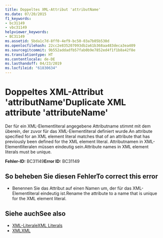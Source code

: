 ```yaml
---
title: Doppeltes XML-Attribut 'attributName'
ms.date: 07/20/2015
f1_keywords:
- bc31149
- vbc31149
helpviewer_keywords:
- BC31149
ms.assetid: 5bda1c7d-8ff0-4ef9-bc50-03a7b05b530d
ms.openlocfilehash: 22cc2e835207093db2a61b368aa483deca3ea409
ms.sourcegitcommit: 9b552addadfb57fab0b9e7852ed4f1f1b8a42f8e
ms.translationtype: HT
ms.contentlocale: de-DE
ms.lasthandoff: 04/23/2019
ms.locfileid: "61830634"
---
```

# <a name="duplicate-xml-attribute-attributename"></a><span data-ttu-id="b5747-102">Doppeltes XML-Attribut 'attributName'</span><span class="sxs-lookup"><span data-stu-id="b5747-102">Duplicate XML attribute 'attributeName'</span></span>
<span data-ttu-id="b5747-103">Der für ein XML-Elementliteral angegebene Attributname stimmt mit dem überein, der zuvor für das XML-Elementliteral definiert wurde.</span><span class="sxs-lookup"><span data-stu-id="b5747-103">An attribute specified for an XML element literal matches that of an attribute that has previously been defined for the XML element literal.</span></span> <span data-ttu-id="b5747-104">Attributnamen in XML-Elementliteralen müssen eindeutig sein.</span><span class="sxs-lookup"><span data-stu-id="b5747-104">Attribute names in XML element literals must be unique.</span></span>  
  
 <span data-ttu-id="b5747-105">**Fehler-ID:** BC31149</span><span class="sxs-lookup"><span data-stu-id="b5747-105">**Error ID:** BC31149</span></span>  
  
## <a name="to-correct-this-error"></a><span data-ttu-id="b5747-106">So beheben Sie diesen Fehler</span><span class="sxs-lookup"><span data-stu-id="b5747-106">To correct this error</span></span>  
  
- <span data-ttu-id="b5747-107">Benennen Sie das Attribut auf einen Namen um, der für das XML-Elementliteral eindeutig ist.</span><span class="sxs-lookup"><span data-stu-id="b5747-107">Rename the attribute to a name that is unique for the XML element literal.</span></span>  
  
## <a name="see-also"></a><span data-ttu-id="b5747-108">Siehe auch</span><span class="sxs-lookup"><span data-stu-id="b5747-108">See also</span></span>

- [<span data-ttu-id="b5747-109">XML-Literale</span><span class="sxs-lookup"><span data-stu-id="b5747-109">XML Literals</span></span>](../../visual-basic/language-reference/xml-literals/index.md)
- [<span data-ttu-id="b5747-110">XML</span><span class="sxs-lookup"><span data-stu-id="b5747-110">XML</span></span>](../../visual-basic/programming-guide/language-features/xml/index.md)
